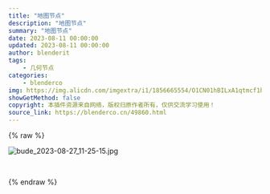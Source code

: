 ```yaml
---
title: "地图节点"
description: "地图节点"
summary: "地图节点"
date: 2023-08-11 00:00:00
updated: 2023-08-11 00:00:00
author: blenderit
tags: 
    - 几何节点
categories:
    - blenderco
img: https://img.alicdn.com/imgextra/i1/1856665554/O1CN01hBILxA1qtmcf1hN44_!!1856665554.jpg
showGetMethod: false
copyright: 本插件资源来自网络，版权归原作者所有，仅供交流学习使用！
source_link: https://blenderco.cn/49860.html
---
```


{% raw %}
<p><img src="https://img.alicdn.com/imgextra/i1/1856665554/O1CN01hBILxA1qtmcf1hN44_!!1856665554.jpg" alt="bude_2023-08-27_11-25-15.jpg"></p><p> </p>
<div style="display: none">blenderco</div>
{% endraw %}